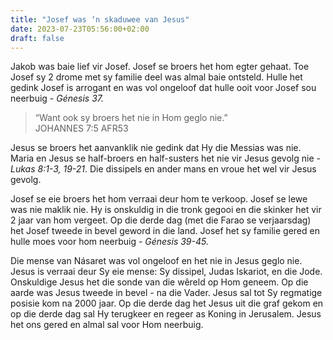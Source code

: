 ```yaml
---
title: "Josef was ‘n skaduwee van Jesus"
date: 2023-07-23T05:56:00+02:00
draft: false
---
```

<html>
 <head></head>
 <body>
  <p>Jakob was baie lief vir Josef. Josef se broers het hom egter gehaat. Toe Josef sy 2 drome met sy familie deel was almal baie ontsteld. Hulle het gedink Josef is arrogant en was vol ongeloof dat hulle ooit voor Josef sou neerbuig - <i>Génesis 37.</i></p>
  <blockquote>
   <p>“Want ook sy broers het nie in Hom geglo nie.”<br>‭‭JOHANNES‬ ‭7‬:‭5‬ ‭AFR53‬‬</p>
  </blockquote>
  <p>Jesus se broers het aanvanklik nie gedink dat Hy die Messias was nie. Maria en Jesus se half-broers en half-susters het nie vir Jesus gevolg nie - <i>Lukas 8:1-3, 19-21</i>. Die dissipels en ander mans en vroue het wel vir Jesus gevolg.</p>
  <p>Josef se eie broers het hom verraai deur hom te verkoop. Josef se lewe was nie maklik nie. Hy is onskuldig in die tronk gegooi en die skinker het vir 2 jaar van hom vergeet. Op die derde dag (met die Farao se verjaarsdag) het Josef tweede in bevel geword in die land. Josef het sy familie gered en hulle moes voor hom neerbuig - <i>Génesis 39-45.</i></p>
  <p>Die mense van Násaret was vol ongeloof en het nie in Jesus geglo nie. Jesus is verraai deur Sy eie mense: Sy dissipel, Judas Iskariot, en die Jode. Onskuldige Jesus het die sonde van die wêreld op Hom geneem. Op die aarde was Jesus tweede in bevel - na die Vader. Jesus sal tot Sy regmatige posisie kom na 2000 jaar. Op die derde dag het Jesus uit die graf gekom en op die derde dag sal Hy terugkeer en regeer as Koning in Jerusalem. Jesus het ons gered en almal sal voor Hom neerbuig.</p>
  <p>&nbsp;</p>
 </body>
</html>